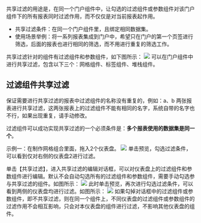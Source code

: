 共享过滤的用途是，在同一个门户组件中，让勾选的过滤组件或参数组件对该门户组件下的所有报表同时过滤作用，而不仅仅是对当前报表起作用。

- 共享过滤条件：在同一个门户组件里，且绑定相同数据集。
- 使用场景举例：将一系列报表集成到门户中，希望只在门户的第一个页签进行筛选，后面的报表也进行相同的筛选，而不用进行重复的筛选工作。

共享过滤针对的组件有过滤组件和参数组件，如下图所示：
![](https://main.qcloudimg.com/raw/03fc117d216297874d560800e235cb39.png)
可以在门户组件中进行共享过滤，包含以下三个：网格组件、标签组件、堆栈组件。

## 过滤组件共享过滤
保证需要进行共享过滤的报表中过滤组件的名称没有重复的，例如：a、b 两张报表进行共享过滤，这两张报表上的过滤组件不能有相同的名字，系统自带的名字也不行，如果出现重复，请手动修改。

过滤组件可以成功实现共享过滤的一个必须条件是：**多个报表使用的数据集是同一个**。

示例一：在制作网格组合里面，拖入2个仪表盘。
![](https://main.qcloudimg.com/raw/1429ccab2baa94c3fb7f20b0fecc9750.png)
单击预览，勾选过滤条件，可以看到仅对右侧的仪表盘2进行过滤。

单击【共享过滤】，进入共享过滤的编辑对话框，可以对仪表盘上的过滤组件和参数组件进行编辑。默认不会自动勾选所有的过滤组件和参数组件，需要手动勾选参与共享过滤的组件。如图所示：
![](https://main.qcloudimg.com/raw/b539b293e2c032df4b083adbb7df7509.png)
此时单击预览，再次进行勾选过滤条件，可以看到两侧的仪表盘均进行过滤。如图所示：
![](https://main.qcloudimg.com/raw/4fe2f5aafefab13775c92268ed08ade5.png)
如果勾掉对话框中的过滤组件或参数组件，即不共享过滤，则在同一个组件上，不同仪表盘的过滤组件或参数组件的过滤作用不会相互影响，只会对本仪表盘的组件进行过滤，不影响其他仪表盘的组件。
